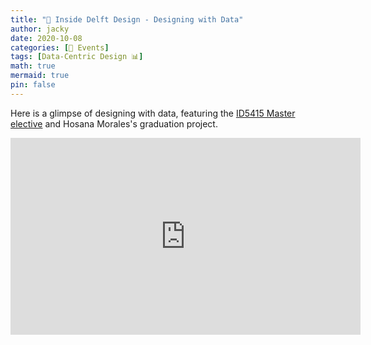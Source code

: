 ```yaml
---
title: "📅 Inside Delft Design - Designing with Data"
author: jacky
date: 2020-10-08
categories: [📅 Events]
tags: [Data-Centric Design 📊]
math: true
mermaid: true
pin: false
---
```


Here is a glimpse of designing with data, featuring the [ID5415 Master elective](/posts/edu-id5415-wheelchair) and Hosana Morales's graduation project.

<iframe width="560" height="315" src="https://www.youtube.com/embed/uS0HrU0m2rs" frameborder="0" allow="accelerometer; autoplay; clipboard-write; encrypted-media; gyroscope; picture-in-picture" allowfullscreen></iframe>